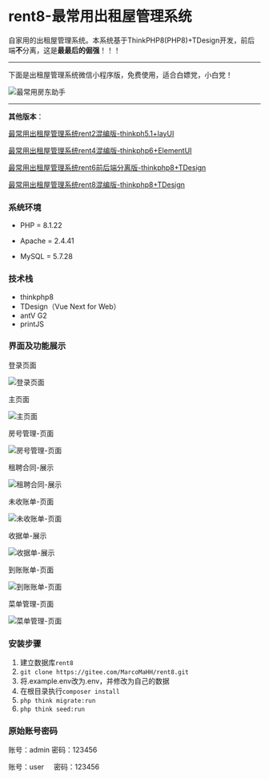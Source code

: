 # rent8-最常用出租屋管理系统

自家用的出租屋管理系统。本系统基于ThinkPHP8(PHP8)+TDesign开发，前后端**不**分离，这是**最最后的倔强**！！！

---

下面是出租屋管理系统微信小程序版，免费使用，适合白嫖党，小白党！

![最常用房东助手](https://gitee.com/MarcoMaHH/picture/raw/master/project.jpg)

---

**其他版本**：

[最常用出租屋管理系统rent2混编版-thinkph5.1+layUI](https://gitee.com/MarcoMaHH/rent2)

[最常用出租屋管理系统rent4混编版-thinkphp6+ElementUI](https://gitee.com/MarcoMaHH/rent4)

[最常用出租屋管理系统rent6前后端分离版-thinkphp8+TDesign](https://gitee.com/MarcoMaHH/rent6)

[最常用出租屋管理系统rent8混编版-thinkphp8+TDesign](https://gitee.com/MarcoMaHH/rent8)

### 系统环境

- PHP = 8.1.22

- Apache = 2.4.41

- MySQL = 5.7.28

### 技术栈

- thinkphp8
- TDesign（Vue Next for Web）
- antV G2
- printJS

### 界面及功能展示

登录页面

![登录页面](https://gitee.com/MarcoMaHH/rent8/raw/master/picture/login.jpg)

主页面

![主页面](https://gitee.com/MarcoMaHH/rent4/raw/master/picture/index.jpg)

房号管理-页面

![房号管理-页面](https://gitee.com/MarcoMaHH/rent8/raw/master/picture/number.jpg)

租聘合同-展示

![租聘合同-展示](https://gitee.com/MarcoMaHH/rent8/raw/master/picture/contract.png)

未收账单-页面

![未收账单-页面](https://gitee.com/MarcoMaHH/rent8/raw/master/picture/uncollect.jpg)

收据单-展示

![收据单-展示](https://gitee.com/MarcoMaHH/rent8/raw/master/picture/rent.jpg)

到账账单-页面

![到账账单-页面](https://gitee.com/MarcoMaHH/rent8/raw/master/picture/collect.jpg)

菜单管理-页面

![菜单管理-页面](https://gitee.com/MarcoMaHH/rent8/raw/master/picture/menu.jpg)

### 安装步骤

1. 建立数据库`rent8`
2. `git clone https://gitee.com/MarcoMaHH/rent8.git`
3. 将.example.env改为.env，并修改为自己的数据
4. 在根目录执行`composer install`
5. `php think migrate:run`
6. `php think seed:run`

### 原始账号密码

账号：admin  密码：123456

账号：user      密码：123456